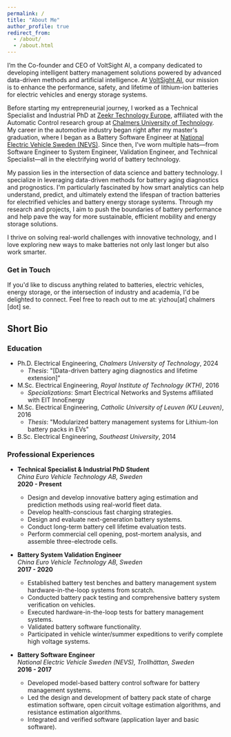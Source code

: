 ```yaml
---
permalink: /
title: "About Me"
author_profile: true
redirect_from: 
  - /about/
  - /about.html
---
```


I’m the Co-founder and CEO of VoltSight AI, a company dedicated to developing intelligent battery management solutions powered by advanced data-driven methods and artificial intelligence. At [VoltSight AI](https://www.voltsightai.com/), our mission is to enhance the performance, safety, and lifetime of lithium-ion batteries for electric vehicles and energy storage systems.

Before starting my entrepreneurial journey, I worked as a Technical Specialist and Industrial PhD at [Zeekr Technology Europe](https://www.zeekrtech.eu/), affiliated with the Automatic Control research group at [Chalmers University of Technology](https://www.chalmers.se/en/). My career in the automotive industry began right after my master's graduation, where I began as a Battery Software Engineer at [National Electric Vehicle Sweden (NEVS)](https://www.nevs.com/). Since then, I've worn multiple hats—from Software Engineer to System Engineer, Validation Engineer, and Technical Specialist—all in the electrifying world of battery technology.

My passion lies in the intersection of data science and battery technology. I specialize in leveraging data-driven methods for battery aging diagnostics and prognostics. I'm particularly fascinated by how smart analytics can help understand, predict, and ultimately extend the lifespan of traction batteries for electrified vehicles and battery energy storage systems. Through my research and projects, I aim to push the boundaries of battery performance and help pave the way for more sustainable, efficient mobility and energy storage solutions.

I thrive on solving real-world challenges with innovative technology, and I love exploring new ways to make batteries not only last longer but also work smarter.

### Get in Touch
If you'd like to discuss anything related to batteries, electric vehicles, energy storage, or the intersection of industry and academia, I'd be delighted to connect. Feel free to reach out to me at: yizhou[at] chalmers [dot] se.

## Short Bio

### Education

- Ph.D. Electrical Engineering, *Chalmers University of Technology*,  2024
  - *Thesis*: "[Data-driven battery aging diagnostics and lifetime extension]"
- M.Sc. Electrical Engineering, *Royal Institute of Technology (KTH)*, 2016
  - *Specializations*: Smart Electrical Networks and Systems affiliated with EIT InnoEnergy
- M.Sc. Electrical Engineering, *Catholic University of Leuven (KU Leuven)*, 2016
  - *Thesis*: "Modularized battery management systems for Lithium-Ion battery packs in EVs"
- B.Sc. Electrical Engineering, *Southeast University*, 2014

### Professional Experiences

- **Technical Specialist & Industrial PhD Student**  
  *China Euro Vehicle Technology AB, Sweden*  
  **2020 - Present**  
  - Design and develop innovative battery aging estimation and prediction methods using real-world fleet data.  
  - Develop health-conscious fast charging strategies.  
  - Design and evaluate next-generation battery systems.  
  - Conduct long-term battery cell lifetime evaluation tests.  
  - Perform commercial cell opening, post-mortem analysis, and assemble three-electrode cells.

- **Battery System Validation Engineer**  
  *China Euro Vehicle Technology AB, Sweden*  
  **2017 - 2020**  
  - Established battery test benches and battery management system hardware-in-the-loop systems from scratch.  
  - Conducted battery pack testing and comprehensive battery system verification on vehicles.  
  - Executed hardware-in-the-loop tests for battery management systems.  
  - Validated battery software functionality.  
  - Participated in vehicle winter/summer expeditions to verify complete high voltage systems.

- **Battery Software Engineer**  
  *National Electric Vehicle Sweden (NEVS), Trollhättan, Sweden*  
  **2016 - 2017**  
  - Developed model-based battery control software for battery management systems.  
  - Led the design and development of battery pack state of charge estimation software, open circuit voltage estimation algorithms, and resistance estimation algorithms.  
  - Integrated and verified software (application layer and basic software).



